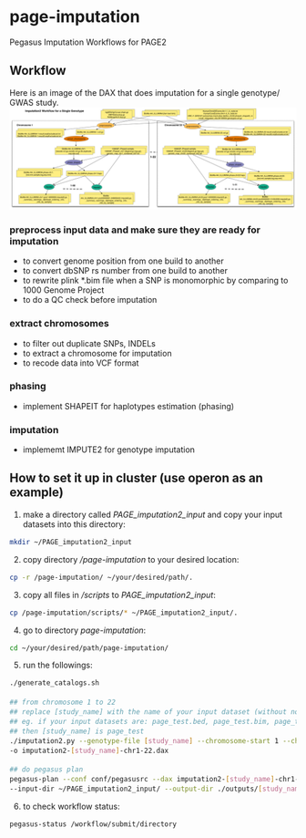 # page-imputation
Pegasus Imputation Workflows for PAGE2

## Workflow

Here is an image of the DAX that does imputation for a single genotype/ GWAS study. ![Registration](./examples/imputation2-sample.jpg)

### preprocess input data and make sure they are ready for imputation
* to convert genome position from one build to another
* to convert dbSNP rs number from one build to another
* to rewrite plink \*.bim file when a SNP is monomorphic by comparing to 1000 Genome Project
* to do a QC check before imputation

### extract chromosomes
* to filter out duplicate SNPs, INDELs
* to extract a chromosome for imputation
* to recode data into VCF format

### phasing
* implement SHAPEIT for haplotypes estimation (phasing)

### imputation
* implememt IMPUTE2 for genotype imputation

## How to set it up in cluster (use operon as an example)

1. make a directory called _PAGE\_imputation2\_input_ and copy your input datasets into this directory:
  ```bash
  mkdir ~/PAGE_imputation2_input
  ```

2. copy directory _/page-imputation_ to your desired location:
  ```bash
  cp -r /page-imputation/ ~/your/desired/path/.
  ```

3. copy all files in _/scripts_ to  _PAGE\_imputation2\_input_:  
  ```bash
  cp /page-imputation/scripts/* ~/PAGE_imputation2_input/.
  ```


4. go to directory _page-imputation_: 
  ```bash
  cd ~/your/desired/path/page-imputation/
  ```

5. run the followings: 
  ```bash
  ./generate_catalogs.sh

  ## from chromosome 1 to 22
  ## replace [study_name] with the name of your input dataset (without no extension)
  ## eg. if your input datasets are: page_test.bed, page_test.bim, page_test.fam
  ## then [study_name] is page_test
  ./imputation2.py --genotype-file [study_name] --chromosome-start 1 --chromosome-end 22 \
  -o imputation2-[study_name]-chr1-22.dax

  ## do pegasus plan
  pegasus-plan --conf conf/pegasusrc --dax imputation2-[study_name]-chr1-22.dax -s operon --dir dags \
  --input-dir ~/PAGE_imputation2_input/ --output-dir ./outputs/[study_name] --cleanup none --submit --force -v
  ```

6. to check workflow status: 
  ```bash
  pegasus-status /workflow/submit/directory
  ```
